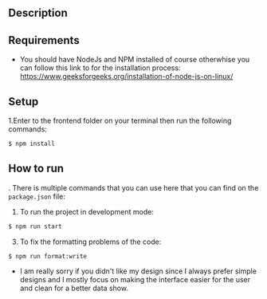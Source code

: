 ## Description

## Requirements

-   You should have NodeJs and NPM installed of course otherwhise you can follow this link to for the installation process:
    https://www.geeksforgeeks.org/installation-of-node-js-on-linux/

## Setup

1.Enter to the frontend folder on your terminal then run the following commands:

```bash
$ npm install
```

## How to run

. There is multiple commands that you can use here that you can find on the `package.json` file:

1. To run the project in development mode:

```bash
$ npm run start
```

3. To fix the formatting problems of the code:

```bash
$ npm run format:write
```


-   I am really sorry if you didn't like my design since I always prefer simple designs and I mostly focus on making the interface easier for the user and clean for a better data show.